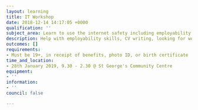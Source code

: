 ```yaml
---
layout: learning
title: IT Workshop
date: 2018-12-14 14:17:05 +0000
qualification: ''
subject_area: Learn to use the internet safety including employability skills
description: Help with employability skills, CV writing, looking for work
outcomes: []
requirements:
- Must be 19+, in receipt of benefits, photo ID, or birth certificate
time_and_location:
- 28th January 2019, 9.30 - 2.30 @ St George's Community Centre
equipment:
- ''
information:
- ''
council: false

---
```

